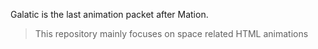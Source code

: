  Galatic is the last animation packet after Mation.
 >This repository mainly focuses on space related HTML animations
